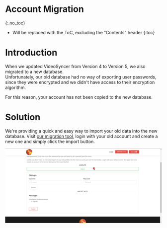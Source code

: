 # Account Migration
{:.no_toc}

* Will be replaced with the ToC, excluding the "Contents" header
{:toc}

# Introduction
When we updated VideoSyncer from Version 4 to Version 5, we also migrated to a new database.  
Unfortunately, our old database had no way of exporting user passwords, since they were encrypted and we didn't have access to their encryption algorithm.

For this reason, your account has not been copied to the new database.

# Solution
We're providing a quick and easy way to import your old data into the new database.
Visit [our migration tool](https://vsync.ch/migrate), login with your old account and create a new one and simply click the import button.

![Migration tool](img/migration.png)